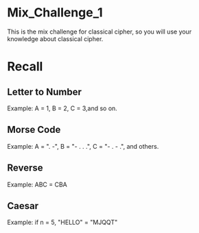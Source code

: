 # Mix_Challenge_1
This is the mix challenge for classical cipher, so you will use your knowledge about classical cipher.

# Recall
## Letter to Number
Example: A = 1, B = 2, C = 3,and so on.

## Morse Code
Example: A = ". -", B = "- . . .", C = "- . - .", and others.

## Reverse
Example: ABC = CBA

## Caesar
Example: if n = 5, "HELLO" = "MJQQT"